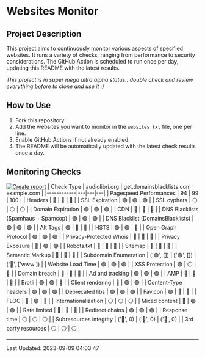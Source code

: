 # Websites Monitor
## Project Description

This project aims to continuously monitor various aspects of specified websites. It runs a variety of checks, ranging from performance to security considerations. The GitHub Action is scheduled to run once per day, updating this README with the latest results.

_This project is in super mega ultra alpha status.. double check and review everything before to clone and use it :)_

## How to Use

1. Fork this repository.
2. Add the websites you want to monitor in the `websites.txt` file, one per line.
3. Enable GitHub Actions if not already enabled.
4. The README will be automatically updated with the latest check results once a day.


## Monitoring Checks
[![Create report](https://github.com/fabriziosalmi/websites-monitor/actions/workflows/create-report.yml/badge.svg)](https://github.com/fabriziosalmi/websites-monitor/actions/workflows/create-report.yml)
| Check Type | audiolibri.org | get.domainsblacklists.com | example.com |
|------------|---|---|---|
| Pagespeed Performances | 94 | 99 | 100 | 
| Headers | 🔴 | 🔴 | 🔴 | 
| SSL Expiration | 🟢 | 🟢 | 🟢 | 
| SSL cyphers | ⚪ | ⚪ | ⚪ | 
| Domain Expiration | 🟢 | 🟢 | 🟢 | 
| CDN | 🔴 | 🔴 | 🔴 | 
| DNS Blacklists (Spamhaus + Spamcop) | 🟢 | 🟢 | 🟢 | 
| DNS Blacklist (DomainsBlacklists) | 🟢 | 🟢 | 🟢 | 
| Alt Tags | 🟢 | 🔴 | 🔴 | 
| HSTS | 🟢 | 🟢 | 🔴 | 
| Open Graph Protocol | 🟢 | 🟢 | 🟢 | 
| Privacy-Protected Whois | 🔴 | 🔴 | 🔴 | 
| Privacy Exposure | 🔴 | 🟢 | 🟢 | 
| Robots.txt | 🔴 | 🔴 | 🔴 | 
| Sitemap | 🔴 | 🔴 | 🔴 | 
| Semantic Markup | 🔴 | 🔴 | 🔴 | 
| Subdomain Enumeration | ('🟢', []) | ('🟢', []) | ('🔴', ['www']) | 
| Website Load Time | 🟢 | 🟢 | 🟢 | 
| XSS Protection | 🟢 | ⚪ | 🔴 | 
| Domain breach | 🔘 | 🔘 | 🔘 | 
| Ad and tracking | 🟢 | 🟢 | 🟢 | 
| AMP | 🔴 | 🔴 | 🔴 | 
| Brotli | 🟢 | 🟢 | 🔴 | 
| Client rendering | 🔴 | 🟢 | 🟢 | 
| Content-Type headers | 🟢 | 🟢 | 🟢 | 
| Deprecated libs | 🟢 | 🟢 | 🟢 | 
| Favicon | 🟢 | 🔴 | 🔴 | 
| FLOC | 🔴 | 🟢 | 🔴 | 
| Internationalization | ⚪ | ⚪ | ⚪ | 
| Mixed content | 🔴 | 🟢 | 🟢 | 
| Rate limited | 🔴 | 🔴 | 🔴 | 
| Redirect chains | 🟢 | 🟢 | 🟢 | 
| Response time | ⚪ | ⚪ | ⚪ | 
| Subresources integrity | ('🔴', 0) | ('🔴', 0) | ('🔴', 0) | 
| 3rd party resources | ⚪ | ⚪ | ⚪ | 

---
Last Updated: 2023-09-09 04:03:47
